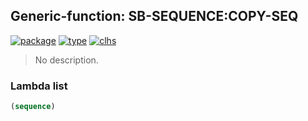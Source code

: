 ## Generic-function: SB-SEQUENCE:COPY-SEQ
[![package](https://img.shields.io/badge/Package-SB--SEQUENCE-5f9ea0.svg?style=social&colorA=999999)](../) [![type](https://img.shields.io/badge/Type-Generic--Function-5f9ea0.svg?style=social&colorA=999999)](../#generic-function) [![clhs](https://img.shields.io/badge/CLHS-COPY--SEQ-5f9ea0.svg?style=social&colorA=999999)](http://www.lispworks.com/documentation/HyperSpec/Body/f_cp_seq.htm) 

> No description.

### Lambda list
```cl
(sequence)
```
